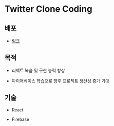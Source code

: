 # Twitter Clone Coding

## 배포

- [링크](https://hyeonwooga.github.io/react-firebase__twitter)

## 목적

- 리액트 복습 및 구현 능력 향상

- 파이어베이스 학습으로 향후 프로젝트 생산성 증가 기대

## 기술

- React

- Firebase
